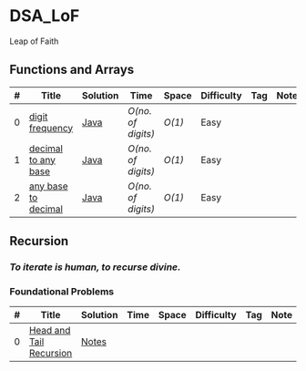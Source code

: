 # DSA_LoF
Leap of Faith

## Functions and Arrays
|  #  | Title           |  Solution       |  Time           | Space           | Difficulty    | Tag          | Note| 
|-----|---------------- | --------------- | --------------- | --------------- | ------------- |--------------|-----|
0 | [digit frequency](./Functions%20and%20Arrays/digitFrequency.txt) | [Java](./Functions%20and%20Arrays/digitFrequency.java)    | _O(no. of digits)_       |  _O(1)_        | Easy         |||
1 | [decimal to any base](./Functions%20and%20Arrays/decimalToAnyBase.txt) | [Java](./Functions%20and%20Arrays/decimalToAnyBase.java)    | _O(no. of digits)_       |  _O(1)_        | Easy         |||
2 | [any base to decimal](./Functions%20and%20Arrays/anybaseToDecimal.txt) | [Java](./Functions%20and%20Arrays/anybaseToDecimal.java)    | _O(no. of digits)_       |  _O(1)_        | Easy         |||



## Recursion
### ___To iterate is human, to recurse divine.___

### Foundational Problems
|  #  | Title           |  Solution       |  Time           | Space           | Difficulty    | Tag          | Note| 
|-----|---------------- | --------------- | --------------- | --------------- | ------------- |--------------|-----|
0 | [Head and Tail Recursion]() | [Notes](./Recursion/1HeadandTailRecursion.pdf)    |      |        |        |||
